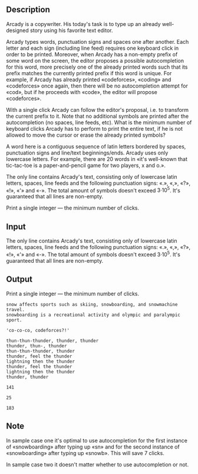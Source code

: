 ## Description

<div><p>Arcady is a copywriter. His today's task is to type up an already well-designed story using his favorite text editor.</p><p>Arcady types words, punctuation signs and spaces one after another. Each letter and each sign (including line feed) requires one keyboard click in order to be printed. Moreover, when Arcady has a non-empty prefix of some word on the screen, the editor proposes a possible autocompletion for this word, more precisely one of the already printed words such that its prefix matches the currently printed prefix if this word is unique. For example, if Arcady has already printed «<span class="tex-font-style-tt">codeforces</span>», «<span class="tex-font-style-tt">coding</span>» and «<span class="tex-font-style-tt">codeforces</span>» once again, then there will be no autocompletion attempt for «<span class="tex-font-style-tt">cod</span>», but if he proceeds with «<span class="tex-font-style-tt">code</span>», the editor will propose «<span class="tex-font-style-tt">codeforces</span>».</p><p>With a single click Arcady can follow the editor's proposal, i.e. to transform the current prefix to it. Note that no additional symbols are printed after the autocompletion (no spaces, line feeds, etc). What is the minimum number of keyboard clicks Arcady has to perform to print the entire text, if he is not allowed to move the cursor or erase the already printed symbols?</p><p>A word here is a contiguous sequence of latin letters bordered by spaces, punctuation signs and line/text beginnings/ends. Arcady uses only lowercase letters. For example, there are 20 words in «<span class="tex-font-style-tt">it's well-known that tic-tac-toe is a paper-and-pencil game for two players, x and o.</span>».</p></div><div class="input-specification"><p>The only line contains Arcady's text, consisting only of lowercase latin letters, spaces, line feeds and the following punctuation signs: «<span class="tex-font-style-tt">.</span>», «<span class="tex-font-style-tt">,</span>», «<span class="tex-font-style-tt">?</span>», «<span class="tex-font-style-tt">!</span>», «<span class="tex-font-style-tt">'</span>» and «<span class="tex-font-style-tt">-</span>». The total amount of symbols doesn't exceed <span class="tex-span">3·10<sup class="upper-index">5</sup></span>. It's guaranteed that all lines are non-empty.</p></div><div class="output-specification"><p>Print a single integer — the minimum number of clicks.</p></div>

## Input

<p>The only line contains Arcady's text, consisting only of lowercase latin letters, spaces, line feeds and the following punctuation signs: «<span class="tex-font-style-tt">.</span>», «<span class="tex-font-style-tt">,</span>», «<span class="tex-font-style-tt">?</span>», «<span class="tex-font-style-tt">!</span>», «<span class="tex-font-style-tt">'</span>» and «<span class="tex-font-style-tt">-</span>». The total amount of symbols doesn't exceed <span class="tex-span">3·10<sup class="upper-index">5</sup></span>. It's guaranteed that all lines are non-empty.</p>

## Output

<p>Print a single integer — the minimum number of clicks.</p>





```input1
snow affects sports such as skiing, snowboarding, and snowmachine travel.
snowboarding is a recreational activity and olympic and paralympic sport.

```




```input2
'co-co-co, codeforces?!'

```




```input3
thun-thun-thunder, thunder, thunder
thunder, thun-, thunder
thun-thun-thunder, thunder
thunder, feel the thunder
lightning then the thunder
thunder, feel the thunder
lightning then the thunder
thunder, thunder

```




```output1
141

```




```output2
25

```




```output3
183

```



## Note

<p>In sample case one it's optimal to use autocompletion for the first instance of «<span class="tex-font-style-tt">snowboarding</span>» after typing up «<span class="tex-font-style-tt">sn</span>» and for the second instance of «<span class="tex-font-style-tt">snowboarding</span>» after typing up «<span class="tex-font-style-tt">snowb</span>». This will save 7 clicks.</p><p>In sample case two it doesn't matter whether to use autocompletion or not.</p>

